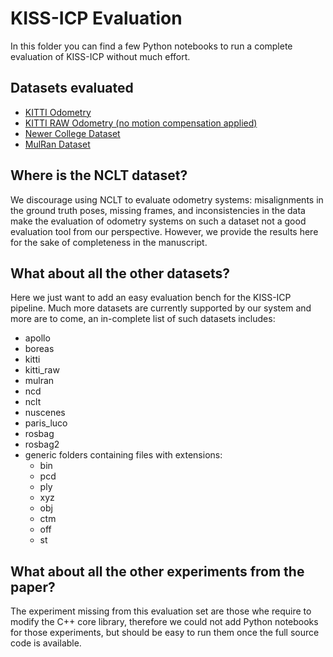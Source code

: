 # KISS-ICP Evaluation

In this folder you can find a few Python notebooks to run a complete evaluation of KISS-ICP without
much effort.

## Datasets evaluated

- [KITTI Odometry](./kitti.ipynb)
- [KITTI RAW Odometry (no motion compensation applied)](./kitti_raw.ipynb)
- [Newer College Dataset](./newer_college.ipynb)
- [MulRan Dataset](./mulran.ipynb)

## Where is the NCLT dataset?

We discourage using NCLT to evaluate odometry systems: misalignments in the ground truth poses,
missing frames, and inconsistencies in the data make the evaluation of odometry systems on such a
dataset not a good evaluation tool from our perspective. However, we provide the results here for
the sake of completeness in the manuscript.

## What about all the other datasets?

Here we just want to add an easy evaluation bench for the KISS-ICP pipeline. Much more datasets are
currently supported by our system and more are to come, an in-complete list of such datasets
includes:

- apollo
- boreas
- kitti
- kitti_raw
- mulran
- ncd
- nclt
- nuscenes
- paris_luco
- rosbag
- rosbag2
- generic folders containing files with extensions:
  - bin
  - pcd
  - ply
  - xyz
  - obj
  - ctm
  - off
  - st

## What about all the other experiments from the paper?

The experiment missing from this evaluation set are those whe require to modify the C++ core
library, therefore we could not add Python notebooks for those experiments, but should be easy to
run them once the full source code is available.
